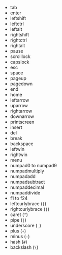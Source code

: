- tab
- enter
- leftshift
- leftctrl
- leftalt
- rightshift
- rightctrl
- rightalt
- pause
- scrolllock
- capslock
- esc
- space
- pageup
- pagedown
- end
- home
- leftarrow
- uparrow
- rightarrow
- downarrow
- printscreen
- insert
- del
- break
- backspace
- leftwin
- rightwin
- menu
- numpad0 to numpad9
- numpadmultiply
- numpadadd
- numpadsubtract
- numpaddecimal
- numpaddivide
- f1 to f24
- leftcurlybrace (`{`)
- rightcurlybrace (`}`)
- caret (`^`)
- pipe (`|`)
- underscore (`_`)
- plus (`+`)
- minus (`-`)
- hash (`#`)
- backslash (`\`)